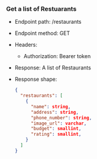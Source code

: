 ### Get a list of Restuarants

* Endpoint path: /restaurants
* Endpoint method: GET

* Headers:
  * Authorization: Bearer token

* Response: A list of Restaurants
* Response shape:
    ```json
    {
      "restaurants": [
        {
          "name": string,
          "address": string,
          "phone_number": string,
          "image_url": varchar,
          "budget": smallint,
          "rating": smallint,
        }
      ]
    }
    ```
